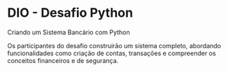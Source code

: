 # DIO - Desafio Python
Criando um Sistema Bancário com Python

Os participantes do desafio construirão um sistema completo, abordando funcionalidades como criação de contas, transações e compreender os conceitos financeiros e de segurança.
